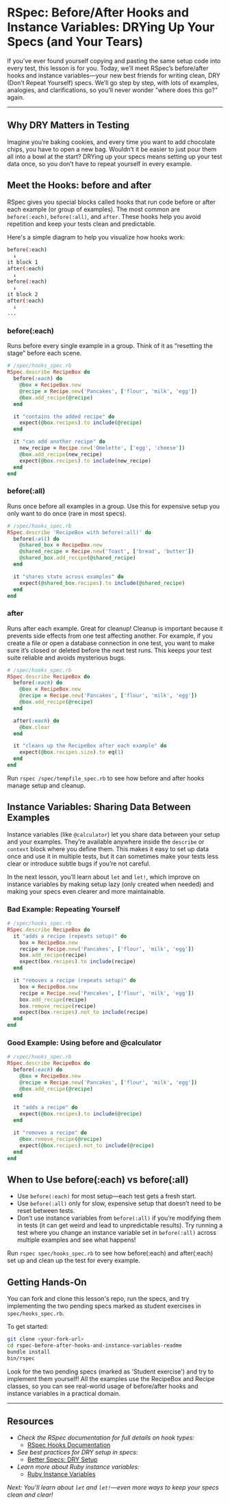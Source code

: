 # RSpec: Before/After Hooks and Instance Variables: DRYing Up Your Specs (and Your Tears)

If you’ve ever found yourself copying and pasting the same setup code into every test, this lesson is for you. Today, we’ll meet RSpec’s before/after hooks and instance variables—your new best friends for writing clean, DRY (Don’t Repeat Yourself) specs. We’ll go step by step, with lots of examples, analogies, and clarifications, so you’ll never wonder “where does this go?” again.

---

## Why DRY Matters in Testing

Imagine you’re baking cookies, and every time you want to add chocolate chips, you have to open a new bag. Wouldn’t it be easier to just pour them all into a bowl at the start? DRYing up your specs means setting up your test data once, so you don’t have to repeat yourself in every example.

## Meet the Hooks: before and after

RSpec gives you special blocks called hooks that run code before or after each example (or group of examples). The most common are `before(:each)`, `before(:all)`, and `after`. These hooks help you avoid repetition and keep your tests clean and predictable.

Here's a simple diagram to help you visualize how hooks work:

```zsh
before(:each)
  ↓
it block 1
after(:each)
  ↓
before(:each)
  ↓
it block 2
after(:each)
  ↓
...
```

### before(:each)

Runs before every single example in a group. Think of it as “resetting the stage” before each scene.

```ruby
# /spec/hooks_spec.rb
RSpec.describe RecipeBox do
  before(:each) do
    @box = RecipeBox.new
    @recipe = Recipe.new('Pancakes', ['flour', 'milk', 'egg'])
    @box.add_recipe(@recipe)
  end

  it "contains the added recipe" do
    expect(@box.recipes).to include(@recipe)
  end

  it "can add another recipe" do
    new_recipe = Recipe.new('Omelette', ['egg', 'cheese'])
    @box.add_recipe(new_recipe)
    expect(@box.recipes).to include(new_recipe)
  end
end
```

### before(:all)

Runs once before all examples in a group. Use this for expensive setup you only want to do once (rare in most specs).

```ruby
# /spec/hooks_spec.rb
RSpec.describe 'RecipeBox with before(:all)' do
  before(:all) do
    @shared_box = RecipeBox.new
    @shared_recipe = Recipe.new('Toast', ['bread', 'butter'])
    @shared_box.add_recipe(@shared_recipe)
  end

  it "shares state across examples" do
    expect(@shared_box.recipes).to include(@shared_recipe)
  end
end
```

### after

Runs after each example. Great for cleanup! Cleanup is important because it prevents side effects from one test affecting another. For example, if you create a file or open a database connection in one test, you want to make sure it’s closed or deleted before the next test runs. This keeps your test suite reliable and avoids mysterious bugs.

```ruby
# /spec/hooks_spec.rb
RSpec.describe RecipeBox do
  before(:each) do
    @box = RecipeBox.new
    @recipe = Recipe.new('Pancakes', ['flour', 'milk', 'egg'])
    @box.add_recipe(@recipe)
  end

  after(:each) do
    @box.clear
  end

  it "cleans up the RecipeBox after each example" do
    expect(@box.recipes.size).to eq(1)
  end
end
```

Run `rspec /spec/tempfile_spec.rb` to see how before and after hooks manage setup and cleanup.

## Instance Variables: Sharing Data Between Examples

Instance variables (like `@calculator`) let you share data between your setup and your examples. They’re available anywhere inside the `describe` or `context` block where you define them. This makes it easy to set up data once and use it in multiple tests, but it can sometimes make your tests less clear or introduce subtle bugs if you’re not careful.

In the next lesson, you’ll learn about `let` and `let!`, which improve on instance variables by making setup lazy (only created when needed) and making your specs even clearer and more maintainable.

### Bad Example: Repeating Yourself

```ruby
# /spec/hooks_spec.rb
RSpec.describe RecipeBox do
  it "adds a recipe (repeats setup)" do
    box = RecipeBox.new
    recipe = Recipe.new('Pancakes', ['flour', 'milk', 'egg'])
    box.add_recipe(recipe)
    expect(box.recipes).to include(recipe)
  end

  it "removes a recipe (repeats setup)" do
    box = RecipeBox.new
    recipe = Recipe.new('Pancakes', ['flour', 'milk', 'egg'])
    box.add_recipe(recipe)
    box.remove_recipe(recipe)
    expect(box.recipes).not_to include(recipe)
  end
end
```

### Good Example: Using before and @calculator

```ruby
# /spec/hooks_spec.rb
RSpec.describe RecipeBox do
  before(:each) do
    @box = RecipeBox.new
    @recipe = Recipe.new('Pancakes', ['flour', 'milk', 'egg'])
    @box.add_recipe(@recipe)
  end

  it "adds a recipe" do
    expect(@box.recipes).to include(@recipe)
  end

  it "removes a recipe" do
    @box.remove_recipe(@recipe)
    expect(@box.recipes).not_to include(@recipe)
  end
end
```

## When to Use before(:each) vs before(:all)

- Use `before(:each)` for most setup—each test gets a fresh start.
- Use `before(:all)` only for slow, expensive setup that doesn’t need to be reset between tests.
- Don’t use instance variables from `before(:all)` if you’re modifying them in tests (it can get weird and lead to unpredictable results). Try running a test where you change an instance variable set in `before(:all)` across multiple examples and see what happens!

Run `rspec spec/hooks_spec.rb` to see how before(:each) and after(:each) set up and clean up the test for every example.

## Getting Hands-On

You can fork and clone this lesson's repo, run the specs, and try implementing the two pending specs marked as student exercises in `spec/hooks_spec.rb`.

To get started:

```sh
git clone <your-fork-url>
cd rspec-before-after-hooks-and-instance-variables-readme
bundle install
bin/rspec
```

Look for the two pending specs (marked as 'Student exercise') and try to implement them yourself! All the examples use the RecipeBox and Recipe classes, so you can see real-world usage of before/after hooks and instance variables in a practical domain.

----

## Resources

- _Check the RSpec documentation for full details on hook types:_
  - [RSpec Hooks Documentation](https://relishapp.com/rspec/rspec-core/v/3-10/docs/hooks/before-and-after-hooks)
- _See best practices for DRY setup in specs:_
  - [Better Specs: DRY Setup](https://www.betterspecs.org/#before)
- _Learn more about Ruby instance variables:_
  - [Ruby Instance Variables](https://www.rubyguides.com/2019/01/ruby-instance-variables/)

_Next: You’ll learn about `let` and `let!`—even more ways to keep your specs clean and clear!_
